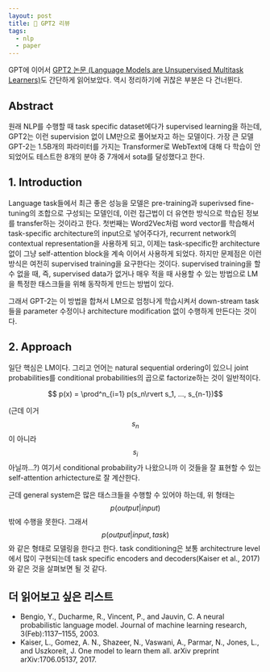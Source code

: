 ```yaml
---
layout: post
title: 📃 GPT2 리뷰
tags:
  - nlp
  - paper
---
```


GPT에 이어서 [GPT2 논문 (Language Models are Unsupervised Multitask Learners)](https://openai.com/blog/better-language-models/)도 간단하게 읽어보았다. 역시 정리하기에 귀찮은 부분은 다 건너뛴다.

## Abstract

원래 NLP를 수행할 때 task specific dataset에다가 supervised learning을 하는데, GPT2는 이런 supervision 없이 LM만으로 풀어보자고 하는 모델이다. 가장 큰 모델 GPT-2는 1.5B개의 파라미터를 가지는 Transformer로 WebText에 대해 다 학습이 안되었어도 테스트한 8개의 분야 중 7개에서 sota를 달성했다고 한다.

## 1. Introduction

Language task들에서 최근 좋은 성능을 모델은 pre-training과 superivsed fine-tuning의 조합으로 구성되는 모델인데, 이런 접근법이 더 유연한 방식으로 학습된 정보를 transfer하는 것이라고 한다. 첫번째는 Word2Vec처럼 word vector를 학습해서 task-specific architecture의 input으로 넣어주다가, recurrent network의 contextual representation을 사용하게 되고, 이제는 task-specific한 architecture없이 그냥 self-attention block을 계속 이어서 사용하게 되었다. 하지만 문제점은 이런 방식은 여전히 supervised training을 요구한다는 것이다. supervised training을 할 수 없을 때, 즉, supervised data가 없거나 매우 적을 때 사용할 수 있는 방법으로 LM을 특정한 태스크들을 위해 동작하게 만드는 방법이 있다.

그래서 GPT-2는 이 방법을 합쳐서 LM으로 엄청나게 학습시켜서 down-stream task들을 parameter 수정이나 architecture modification 없이 수행하게 만든다는 것이다.

## 2. Approach

일단 핵심은 LM이다. 그리고 언어는 natural sequential ordering이 있으니 joint probabilities를 conditional probabilities의 곱으로 factorize하는 것이 일반적이다.

$$ p(x) = \prod^n_{i=1} p(s_n\rvert s_1, ..., s_{n-1})$$

(근데 이거 $$s_n$$이 아니라 $$s_i$$아닐까...?) 여기서 conditional probability가 나왔으니까 이 것들을 잘 표현할 수 있는 self-attention arhictecture로 잘 계산한다.

근데 general system은 많은 태스크들을 수행할 수 있어야 하는데, 위 형태는 $$p(output \rvert input)$$ 밖에 수행을 못한다. 그래서 $$p(output \rvert input, task)$$와 같은 형태로 모델링을 한다고 한다. task conditioning은 보통 architectrure level에서 많이 구현되는데 task specific encoders and decoders(Kaiser et al., 2017)와 같은 것을 살펴보면 될 것 같다.

## 더 읽어보고 싶은 리스트

* Bengio, Y., Ducharme, R., Vincent, P., and Jauvin, C. A neural probabilistic language model. Journal of machine learning research, 3(Feb):1137–1155, 2003.
* Kaiser, L., Gomez, A. N., Shazeer, N., Vaswani, A., Parmar, N., Jones, L., and Uszkoreit, J. One model to learn them all. arXiv preprint arXiv:1706.05137, 2017.

